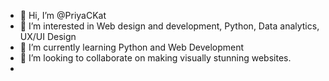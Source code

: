 - 👋 Hi, I’m @PriyaCKat
- 👀 I’m interested in Web design and development, Python, Data analytics, UX/UI Design
- 🌱 I’m currently learning Python and Web Development
- 💞️ I’m looking to collaborate on making visually stunning websites.
- 

<!---
PriyaCKat/PriyaCKat is a ✨ special ✨ repository because its `README.md` (this file) appears on your GitHub profile.
You can click the Preview link to take a look at your changes.
--->
